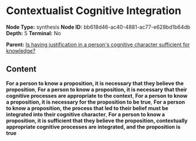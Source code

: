 # Contextualist Cognitive Integration

**Node Type:** synthesis
**Node ID:** bb618d46-ac40-4881-ac77-e628bd1b64db
**Depth:** 5
**Terminal:** No

**Parent:** [Is having justification in a person's cognitive character sufficient for knowledge?](is-having-justification-in-a-persons-cognitive-character-sufficient-for-knowledge-antithesis-53f25f99-69f1-4854-b6ba-291929533dd5.md)

## Content

**For a person to know a proposition, it is necessary that they believe the proposition**, **For a person to know a proposition, it is necessary that their cognitive processes are appropriate to the context**, **For a person to know a proposition, it is necessary for the proposition to be true**, **For a person to know a proposition, the process that led to their belief must be integrated into their cognitive character**, **For a person to know a proposition, it is sufficient that they believe the proposition, contextually appropriate cognitive processes are integrated, and the proposition is true**
